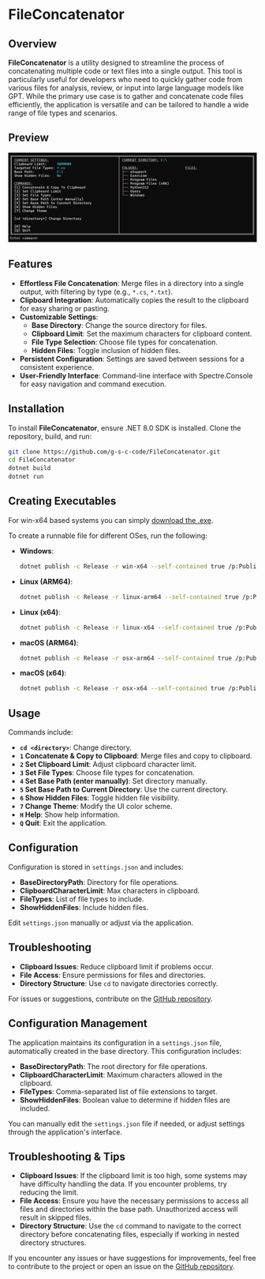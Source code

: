 # FileConcatenator

## Overview

**FileConcatenator** is a utility designed to streamline the process of concatenating multiple code or text files into a single output. This tool is particularly useful for developers who need to quickly gather code from various files for analysis, review, or input into large language models like GPT. While the primary use case is to gather and concatenate code files efficiently, the application is versatile and can be tailored to handle a wide range of file types and scenarios.

## Preview
<img src="https://raw.githubusercontent.com/g-s-c-code/FileConcatenator/master/fileconcatenator.png" />

## Features

- **Effortless File Concatenation**: Merge files in a directory into a single output, with filtering by type (e.g., `*.cs`, `*.txt`).
- **Clipboard Integration**: Automatically copies the result to the clipboard for easy sharing or pasting.
- **Customizable Settings**:
  - **Base Directory**: Change the source directory for files.
  - **Clipboard Limit**: Set the maximum characters for clipboard content.
  - **File Type Selection**: Choose file types for concatenation.
  - **Hidden Files**: Toggle inclusion of hidden files.
- **Persistent Configuration**: Settings are saved between sessions for a consistent experience.
- **User-Friendly Interface**: Command-line interface with Spectre.Console for easy navigation and command execution.

## Installation

To install **FileConcatenator**, ensure .NET 8.0 SDK is installed. Clone the repository, build, and run:

```bash
git clone https://github.com/g-s-c-code/FileConcatenator.git
cd FileConcatenator
dotnet build
dotnet run
```

## Creating Executables

For win-x64 based systems you can simply [download the .exe](https://github.com/g-s-c-code/FileConcatenator/blob/master/FileConcatenator.exe).

To create a runnable file for different OSes, run the following:

- **Windows**: 
  ```bash
  dotnet publish -c Release -r win-x64 --self-contained true /p:PublishSingleFile=true /p:PublishTrimmed=true
  ```
- **Linux (ARM64)**:
  ```bash
  dotnet publish -c Release -r linux-arm64 --self-contained true /p:PublishSingleFile=true /p:PublishTrimmed=true
  ```
- **Linux (x64)**:
  ```bash
  dotnet publish -c Release -r linux-x64 --self-contained true /p:PublishSingleFile=true /p:PublishTrimmed=true
  ```
- **macOS (ARM64)**:
  ```bash
  dotnet publish -c Release -r osx-arm64 --self-contained true /p:PublishSingleFile=true /p:PublishTrimmed=true
  ```
- **macOS (x64)**:
  ```bash
  dotnet publish -c Release -r osx-x64 --self-contained true /p:PublishSingleFile=true /p:PublishTrimmed=true
  ```

## Usage

Commands include:

- **`cd <directory>`**: Change directory.
- **`1` Concatenate & Copy to Clipboard**: Merge files and copy to clipboard.
- **`2` Set Clipboard Limit**: Adjust clipboard character limit.
- **`3` Set File Types**: Choose file types for concatenation.
- **`4` Set Base Path (enter manually)**: Set directory manually.
- **`5` Set Base Path to Current Directory**: Use the current directory.
- **`6` Show Hidden Files**: Toggle hidden file visibility.
- **`7` Change Theme**: Modify the UI color scheme.
- **`H` Help**: Show help information.
- **`Q` Quit**: Exit the application.

## Configuration

Configuration is stored in `settings.json` and includes:

- **BaseDirectoryPath**: Directory for file operations.
- **ClipboardCharacterLimit**: Max characters in clipboard.
- **FileTypes**: List of file types to include.
- **ShowHiddenFiles**: Include hidden files.

Edit `settings.json` manually or adjust via the application.

## Troubleshooting

- **Clipboard Issues**: Reduce clipboard limit if problems occur.
- **File Access**: Ensure permissions for files and directories.
- **Directory Structure**: Use `cd` to navigate directories correctly.

For issues or suggestions, contribute on the [GitHub repository](https://github.com/g-s-c-code/FileConcatenator).


## Configuration Management

The application maintains its configuration in a `settings.json` file, automatically created in the base directory. This configuration includes:

- **BaseDirectoryPath**: The root directory for file operations.
- **ClipboardCharacterLimit**: Maximum characters allowed in the clipboard.
- **FileTypes**: Comma-separated list of file extensions to target.
- **ShowHiddenFiles**: Boolean value to determine if hidden files are included.

You can manually edit the `settings.json` file if needed, or adjust settings through the application's interface.

## Troubleshooting & Tips

- **Clipboard Issues**: If the clipboard limit is too high, some systems may have difficulty handling the data. If you encounter problems, try reducing the limit.
- **File Access**: Ensure you have the necessary permissions to access all files and directories within the base path. Unauthorized access will result in skipped files.
- **Directory Structure**: Use the `cd` command to navigate to the correct directory before concatenating files, especially if working in nested directory structures.

If you encounter any issues or have suggestions for improvements, feel free to contribute to the project or open an issue on the [GitHub repository](https://github.com/g-s-c-code/FileConcatenator).
